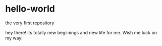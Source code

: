 # hello-world
the very first repository

hey there!
its totally new begiinings and new life for me. 
Wish me luck on my way!
